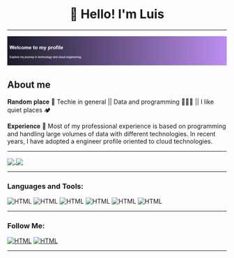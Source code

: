<h1 align="center">👋 Hello! I'm Luis </h1>

___

<img src=images\banner.png>

## About me

𝐑𝐚𝐧𝐝𝐨𝐦 𝐩𝐥𝐚𝐜𝐞 🤔 Techie in general || Data and programming 🧑🏻‍💻 || I like quiet places 🏕️

𝐄𝐱𝐩𝐞𝐫𝐢𝐞𝐧𝐜𝐞 🎯 Most of my professional experience is based on programming and handling large volumes of data with different technologies. In recent years, I have adopted a engineer profile oriented to cloud technologies.

___


<a href="https://github.com/Luisarg03/github-readme-stats">
  <img height=200 align="center" src="https://github-readme-stats.vercel.app/api?username=Luisarg03&show_icons=true&theme=tokyonight" />
</a>
<a href="https://github.com/Luisarg03/convoychat">
  <img height=200 align="center" src="https://github-readme-stats.vercel.app/api/top-langs/?username=Luisarg03&layout=compact&langs_count=8&theme=tokyonight&card_width=320"/>

</a>

___

### **Languages and Tools:**

![HTML](https://img.shields.io/badge/-AWS-070404?style=for-the-badge&logo=amazon) ![HTML](https://img.shields.io/badge/-Python-070404?style=for-the-badge&logo=python) ![HTML](https://img.shields.io/badge/-Docker-070404?style=for-the-badge&logo=Docker) ![HTML](https://img.shields.io/badge/-Bash-070404?style=for-the-badge&logo=GNU%20Bash) ![HTML](https://img.shields.io/badge/-Database-070404?style=for-the-badge&logo=sqlite) ![HTML](https://img.shields.io/badge/-IAC-070404?style=for-the-badge&logo=terraform)



___

### Follow Me:
 
[![HTML](https://img.shields.io/badge/LinkedIn-070404?logo=linkedin&logoColor=white&style=for-the-badge)](https://www.linkedin.com/in/luisarg03/) [![HTML](https://img.shields.io/badge/GitHub-070404?logo=github&logoColor=white&style=for-the-badge)](https://github.com/Luisarg03)

___